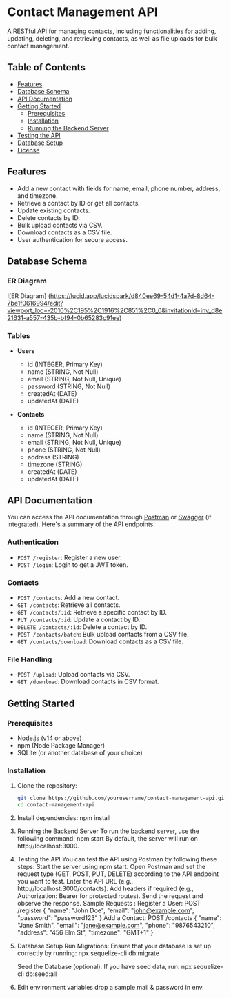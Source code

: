 # Contact Management API

A RESTful API for managing contacts, including functionalities for adding, updating, deleting, and retrieving contacts, as well as file uploads for bulk contact management.

## Table of Contents
- [Features](#features)
- [Database Schema](#database-schema)
- [API Documentation](#api-documentation)
- [Getting Started](#getting-started)
  - [Prerequisites](#prerequisites)
  - [Installation](#installation)
  - [Running the Backend Server](#running-the-backend-server)
- [Testing the API](#testing-the-api)
- [Database Setup](#database-setup)
- [License](#license)

## Features
- Add a new contact with fields for name, email, phone number, address, and timezone.
- Retrieve a contact by ID or get all contacts.
- Update existing contacts.
- Delete contacts by ID.
- Bulk upload contacts via CSV.
- Download contacts as a CSV file.
- User authentication for secure access.

## Database Schema
### ER Diagram
![ER Diagram] 
(https://lucid.app/lucidspark/d840ee69-54d1-4a7d-8d64-7be1f0616994/edit?viewport_loc=-2010%2C195%2C1916%2C851%2C0_0&invitationId=inv_d8e21631-a557-435b-bf94-0b65283c91ee)

### Tables
- **Users**
  - id (INTEGER, Primary Key)
  - name (STRING, Not Null)
  - email (STRING, Not Null, Unique)
  - password (STRING, Not Null)
  - createdAt (DATE)
  - updatedAt (DATE)

- **Contacts**
  - id (INTEGER, Primary Key)
  - name (STRING, Not Null)
  - email (STRING, Not Null, Unique)
  - phone (STRING, Not Null)
  - address (STRING)
  - timezone (STRING)
  - createdAt (DATE)
  - updatedAt (DATE)

## API Documentation
You can access the API documentation through [Postman](https://www.postman.com/) or [Swagger](http://swagger.io/) (if integrated). Here's a summary of the API endpoints:

### Authentication
- `POST /register`: Register a new user.
- `POST /login`: Login to get a JWT token.

### Contacts
- `POST /contacts`: Add a new contact.
- `GET /contacts`: Retrieve all contacts.
- `GET /contacts/:id`: Retrieve a specific contact by ID.
- `PUT /contacts/:id`: Update a contact by ID.
- `DELETE /contacts/:id`: Delete a contact by ID.
- `POST /contacts/batch`: Bulk upload contacts from a CSV file.
- `GET /contacts/download`: Download contacts as a CSV file.

### File Handling
- `POST /upload`: Upload contacts via CSV.
- `GET /download`: Download contacts in CSV format.

## Getting Started

### Prerequisites
- Node.js (v14 or above)
- npm (Node Package Manager)
- SQLite (or another database of your choice)

### Installation
1. Clone the repository:
   ```bash
   git clone https://github.com/yourusername/contact-management-api.git
   cd contact-management-api

2. Install dependencies:
    npm install

3. Running the Backend Server
    To run the backend server, use the following command:
    npm start
    By default, the server will run on http://localhost:3000.

4. Testing the API
    You can test the API using Postman by following these steps:
    Start the server using npm start.
    Open Postman and set the request type (GET, POST, PUT, DELETE) according to the API endpoint you want to test.
    Enter the API URL (e.g., http://localhost:3000/contacts).
    Add headers if required (e.g., Authorization: Bearer <token> for protected routes).
    Send the request and observe the response.
    Sample Requests :
Register a User:
    POST /register
    {
        "name": "John Doe",
        "email": "john@example.com",
        "password": "password123"
    }
Add a Contact:
    POST /contacts
    {
        "name": "Jane Smith",
        "email": "jane@example.com",
        "phone": "9876543210",
        "address": "456 Elm St",
        "timezone": "GMT+1"
    }
5. Database Setup
    Run Migrations: Ensure that your database is set up correctly by running:
    npx sequelize-cli db:migrate
    
    Seed the Database (optional): If you have seed data, run:
    npx sequelize-cli db:seed:all
6. Edit environment variables
    drop a sample mail & password in env.
